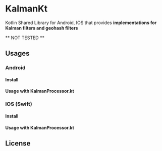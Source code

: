 # KalmanKt
Kotlin Shared Library for Android, IOS that provides **implementations for Kalman filters and geohash filters**

** NOT TESTED **

## Usages

### Android

#### Install

#### Usage with KalmanProcessor.kt

### IOS (Swift)

#### Install

#### Usage with KalmanProcessor.kt

## License
